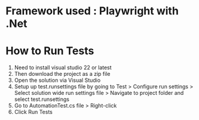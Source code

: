 # Framework used : Playwright with .Net

# How to Run Tests

1. Need to install visual studio 22 or latest
2. Then download the project as a zip file
3. Open the solution via Visual Studio
4. Setup up test.runsettings file by going to Test > Configure run settings > Select solution wide run settings file > Navigate to project folder and select test.runsettings
5. Go to AutomationTest.cs file > Right-click
6. Click Run Tests
